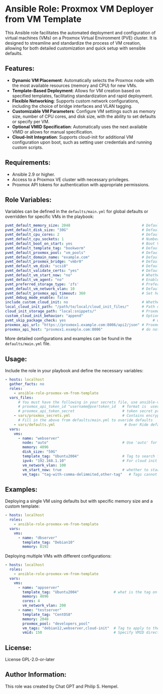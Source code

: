 
# Ansible Role: Proxmox VM Deployer from VM Template

This Ansible role facilitates the automated deployment and configuration of virtual machines (VMs) on a Proxmox Virtual Environment (PVE) cluster. It is designed to streamline and standardize the process of VM creation, allowing for both detailed customization and quick setup with sensible defaults.

## Features:

- **Dynamic VM Placement**: Automatically selects the Proxmox node with the most available resources (memory and CPU) for new VMs.
- **Template-Based Deployment**: Allows for VM creation based on specified templates, facilitating standardization and rapid deployment.
- **Flexible Networking**: Supports custom network configurations, including the choice of bridge interfaces and VLAN tagging.
- **Customizable VM Parameters**: Configure VM settings such as memory size, number of CPU cores, and disk size, with the ability to set defaults or specify per VM.
- **Optional VMID Specification**: Automatically uses the next available VMID or allows for manual specification.
- **Cloud-Init Integration**: Supports cloud-init for additional VM configuration upon boot, such as setting user credentials and running custom scripts.

## Requirements:

- Ansible 2.9 or higher.
- Access to a Proxmox VE cluster with necessary privileges.
- Proxmox API tokens for authentication with appropriate permissions.

## Role Variables:

Variables can be defined in the `defaults/main.yml` for global defaults or overridden for specific VMs in the playbook:

```yaml
pvmt_default_memory_size: 2048                                 # Default VM memory size in MB
pvmt_default_disk_size: "30G"                                  # Default VM disk size use +30G to add or 30G to set absolute size
pvmt_default_cpu_cores: 2                                      # Default number of CPU cores per VM If ommited will be from tempalte
pvmt_default_cpu_sockets: 1                                    # Number of CPU sockets If ommited will be from tempalte.
pvmt_default_boot_on_start: yes                                # Boot VM on start of Proxmox
pvmt_default_template_tag: "bookworm"                          # Default VM template tag to find for template clone
pvmt_default_proxmox_pool: "vm_pools"                          # Default pool for VMs. Set to an empty string or omit for no default pool.
pvmt_default_domain_name: "example.com"                        # Default domain name for VMs, this is appended to vm name
pvmt_default_proxmox_bridge: "vmbr0"                           # Default network bridge
pvmt_default_vm_disk: "scsi0"                                  # Default disk from template
pvmt_default_validate_certs: "yes"                             # Default verify proxmox ssl cert yes or no default is false
pvmt_default_vm_start_now: "no"                                # Whether to start VM once template is cloned and configured
pvmt_default_vm_agent: "no"                                    # Enable agent on vm
pvmt_preferred_storage_type: 'zfs'                             # Preferred storage type, e.g., 'zfs', 'lvm', 'iscsi'
pvmt_default_vm_network_vlan: 10                               # Default VLAN tag empty if not provided
pvmt_default_proxmox_api_timeout: 360                          # Set how long to wait for Proxmox to timeout during api calls
pvmt_debug_mode_enable: false
include_custom_cloud_init: no                                  # Whether to include custom cloud init
local_cloud_init_path: "/path/to/local/cloud_init_files/"      # Path on shared storage that is available to proxmox cluster # must have ssh root 
cloud_init_storage_path: "local:snippets/"                     # Proxmox storage name that has snippets defined and is accessable to the cloud-init image
custom_cloud_init_behavior: "append"                           # Options: "append", "replace" Append will use vendor object
pvmt_skip_package_check: yes                                        # whether to skip local package install on run or not
proxmox_api_url: "https://proxmox1.example.com:8006/api2/json" # Proxmox API URL
proxmox_api_host: "proxmox1.example.com:8006"                  # do not include https or http
```

More detailed configurations and examples can be found in the `defaults/main.yml` file.

## Usage:

Include the role in your playbook and define the necessary variables:

```yaml
- hosts: localhost
  gather_facts: no
  roles:
    - ansible-role-proxmox-vm-from-template
  vars_files:
      # You must have the following in your secrets file, use ansible-vault to encyrpt 
      # proxmox_api_token_id "username@pve!token_id   # format is  user@realm!tokenid
      # proxmox_api_token_secret                      # token secret provided by proxmox
    - vars/proxmox_secrets.yml                        # Contains encrypted API credentials
      # Fill in the above from defaults/main.yml to overide defaults 
    - vars/defaults.yml                                # Over Ride defaults in role
  vars:
    vms:
      - name: "webserver"
        node: "auto"                                  # Use 'auto' for dynamic node selection
        memory: 4096
        disk_size: "50G"
        template_tag: "Ubuntu2004"                    # Tag to search for on the tamplate
        ipv4: "192.168.1.10"                          # For cloud init
        vm_network_vlan: 100
        vm_start_now: true                            # whether to start vm after creation, overides default
        vm_tags: "tag-with-comma-delimmited,other-tag"   # Tags cannot have spaces or underscores "_" or periods "."
```

## Examples:

Deploying a single VM using defaults but with specific memory size and a custom template:

```yaml
- hosts: localhost
  roles:
    - ansible-role-proxmox-vm-from-template
  vars:
    vms:
      - name: "dbserver"
        template_tag: "Debian10"
        memory: 8192
```

Deploying multiple VMs with different configurations:

```yaml
- hosts: localhost
  roles:
    - ansible-role-proxmox-vm-from-template
  vars:
    vms:
      - name: "appserver"
        template_tag: "Ubuntu2004"                # what is the tag on the tempate to clone
        memory: 4096
        cores: 4
        vm_network_vlan: 200
      - name: "testserver"
        template_tag: "CentOS8"
        memory: 2048
        proxmox_pool: "developers_pool"
        vm_tags: "debian12,webserver,cloud-init"  # Tag to apply to the vm after cloneing
        vmid: 150                                 # Specify VMID directly if you don't want proxmox to use the next vmid, will be skipped if exists
```

## License:
 License GPL-2.0-or-later

## Author Information:

This role was created by Chat GPT and Philip S. Hempel.
